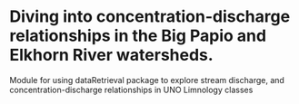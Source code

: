 # Diving into concentration-discharge relationships in the Big Papio and Elkhorn River watersheds.
Module for using dataRetrieval package to explore stream discharge, and concentration-discharge relationships in UNO Limnology classes
